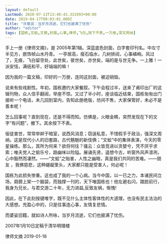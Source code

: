 ```yaml
---
layout: default
Lastmod: 2020-07-13T13:40:43.331993+00:00
date: 2019-04-17T00:03:01.000Z
title: "许章润：当岁月流逝，它们也披满了忧伤"
author: "editor"
tags: [国栋,文蛤,文摘,封面,心事,律师,飞白,按下不表,一万册,深文周纳]
---
```


手上一册《律师文摘》，是 2005年第1辑。深蓝底色封面，白字套印刊名。中左寸半见方，嵌饰帧山水丹青。 一亭居高，瘦石临水，几树排闼，心事嶙峋。风过了，无痕，飞白留空处，此世矣，彼世矣，亦世矣，端的是与世无争。一上雅！一派安恬，满纸和平，好端端的嘛！

因为我的一篇文稿，印好的一万册，连同这封面，被迫销毁。

说来有些戏剧性。年初，国栋邀约大家餐叙。下午会程过半，送来了甫印出厂的这辑刊物，众人信手翻阅，举座不惊。又过了半小时，座谈临近结束，国栋匆匆出门接听一个电话，未几回到室内，告知此册绝版，坊间不售，大家保管好，未必不是善本呢！

怎么回事呢？直到现在，还是不得而知。仿佛是，火眼金睛，突然发现在下的文字“有问题”，撤下。其余按下不表。

佞徒害世，常常举衅于暗室，说西风消息；窃逞私意，不惜假手于政治，强深文周纳。这是现代小人的旧套路，古代魑魅的新伎俩；“文蛤”中的集体表演，今天的零星操练。那么，其所为何来？欲将何往？骚云：众皆竞进以贪婪兮，凭不厌乎求索；唯夫党人之偷乐兮，路幽味以险隘。展诵先贤，遥想今古，听窗外风声凛冽，心中豁然而凄然。——“文蛤”之贻害，人性之幽暗，真是我们共同的苦难。——朋友 ，我佛慈悲，这种龌龊里头，大家都只能是受害人，何必呢！

国栋为此损失惨重。这也成了我的一个心病。当今中国，以一已之力，本诸民间立场，肩膀上架一个脑袋，而独撑一刊的，天下唯国栋也！他左避右闪，踉跄前行，我身为兄长，与君交游二十年，无力进益,反致友祸，惭愧!

因此，在下此刻按键堆字，既不见什么主体性客体性的大道理，也没有民主法治的大感想。充盈心中的，只是往事连心事，友情复悲情。

而婆娑旧籍，就如诗人所咏，当岁月流逝，它们也披满了忧伤。

2007年1月10日定稿于清华明理楼

律师文摘 2019-01-18

